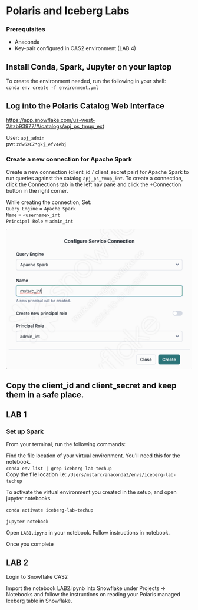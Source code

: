 # Polaris and Iceberg Labs #  

### Prerequisites  ##  

- Anaconda
- Key-pair configured in CAS2 environment (LAB 4)


## Install Conda, Spark, Jupyter on your laptop ##  

To create the environment needed, run the following in your shell:  
`conda env create -f environment.yml`


## Log into the Polaris Catalog Web Interface ##  

https://app.snowflake.com/us-west-2/tzb93977/#/catalogs/apj_ps_tmup_ext  

User: `apj_admin`  
pw: `zdw6XCZ*gkj_efv4ebj`  

### Create a new connection for Apache Spark ### 

Create a new connection (client_id / client_secret pair) for Apache Spark to run queries against the catalog `apj_ps_tmup_int`. To create a connection, click the Connections tab in the left nav pane and click the +Connection button in the right corner.


While creating the connection, Set:  
 `Query Engine` = `Apache Spark`   
 `Name` = `<username>_int`  
 `Principal Role` = `admin_int`  


![alt Connection details](start1.png "Title")


## Copy the client_id and client_secret and keep them in a safe place. ##   



## LAB 1 ##  
###  Set up Spark ###  
From your terminal, run the following commands:  

Find the file location of your virtual environment. You'll need this for the notebook.  
`conda env list | grep iceberg-lab-techup`  
Copy the file location i.e: `/Users/mstarc/anaconda3/envs/iceberg-lab-techup`

To activate the virtual environment you created in the setup, and open jupyter notebooks.  

`conda activate iceberg-lab-techup`  

`jupyter notebook`  

Open `LAB1.ipynb` in your notebook. Follow instructions in notebook.

Once you complete 

## LAB 2 ##  

Login to Snowflake CAS2

Import the notebook LAB2.ipynb into Snowflake under Projects -> Notebooks and follow the instructions on reading your Polaris managed Iceberg table in Snowflake.


